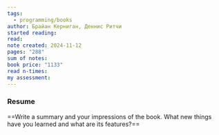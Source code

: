 ```yaml
---
tags:
  - programming/books
author: Брайан Керниган, Деннис Ритчи
started reading: 
read: 
note created: 2024-11-12
pages: "288"
sum of notes: 
book price: "1133"
read n-times: 
my assessment:
---
```

### Resume
==Write a summary and your impressions of the book. What new things have you learned and what are its features?==
